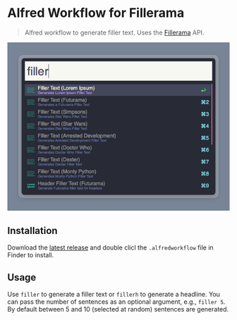 Alfred Workflow for Fillerama
=============================

> Alfred workflow to generate filler text. Uses the [Fillerama](http://chrisvalleskey.com/fillerama/) API.

![Fillerama workflow for Alfred](https://raw.githubusercontent.com/florianeckerstorfer/alfred-fillerama/master/screenshot.png)

Installation
------------

Download the [latest release](https://github.com/florianeckerstorfer/alfred-fillerama/releases) and double clicl the
`.alfredworkflow` file in Finder to install.


Usage
-----

Use `filler` to generate a filler text or `fillerh` to generate a headline. You can pass the number of sentences as an
optional argument, e.g., `filler 5`. By default between 5 and 10 (selected at random) sentences are generated.

